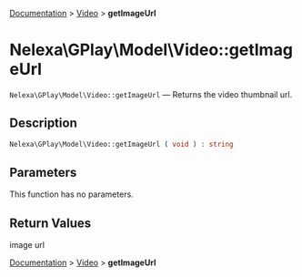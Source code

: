 [Documentation](../../README.md) > [Video](README.md) > **getImageUrl**

# Nelexa\GPlay\Model\Video::getImageUrl
`Nelexa\GPlay\Model\Video::getImageUrl` — Returns the video thumbnail url.

## Description
```php
Nelexa\GPlay\Model\Video::getImageUrl ( void ) : string
```

## Parameters
This function has no parameters.

## Return Values
image url

[Documentation](../../README.md) > [Video](README.md) > **getImageUrl**
